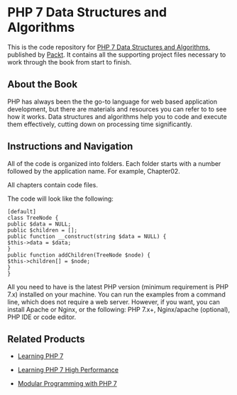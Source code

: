 # PHP 7 Data Structures and Algorithms
This is the code repository for [PHP 7 Data Structures and Algorithms](https://www.packtpub.com/application-development/php-7-data-structures-and-algorithms?utm_source=github&utm_medium=repository&utm_campaign=9781786463890), published by [Packt](https://www.packtpub.com/?utm_source=github). It contains all the supporting project files necessary to work through the book from start to finish.
## About the Book
PHP has always been the the go-to language for web based application development, but there are materials and resources you can refer to to see how it works. Data structures and algorithms help you to code and execute them effectively, cutting down on processing time significantly.
## Instructions and Navigation
All of the code is organized into folders. Each folder starts with a number followed by the application name. For example, Chapter02.

All chapters contain code files.

The code will look like the following:
```
[default]
class TreeNode {
public $data = NULL;
public $children = [];
public function __construct(string $data = NULL) {
$this->data = $data;
}
public function addChildren(TreeNode $node) {
$this->children[] = $node;
}
}
```

All you need to have is the latest PHP version (minimum requirement is PHP 7.x) installed
on your machine. You can run the examples from a command line, which does not require a
web server. However, if you want, you can install Apache or Nginx, or the following:
PHP 7.x+,
Nginx/apache (optional),
PHP IDE or code editor.

## Related Products
* [Learning PHP 7](https://www.packtpub.com/application-development/learning-php-7?utm_source=github&utm_medium=repository&utm_campaign=9781785880544)

* [Learning PHP 7 High Performance](https://www.packtpub.com/application-development/learning-php-7-high-performance?utm_source=github&utm_medium=repository&utm_campaign=9781785882265)

* [Modular Programming with PHP 7](https://www.packtpub.com/application-development/modular-programming-php-7?utm_source=github&utm_medium=repository&utm_campaign=9781786462954)

